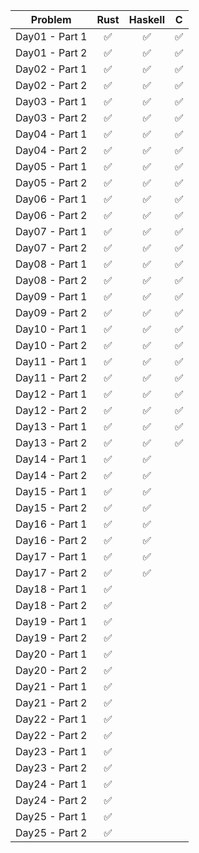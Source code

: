 | Problem| Rust| Haskell| C|
| :---: | :---: | :---: | :---: |
| Day01 - Part 1 | ✅ | ✅ | ✅ |
| Day01 - Part 2 | ✅ | ✅ | ✅ |
| Day02 - Part 1 | ✅ | ✅ | ✅ |
| Day02 - Part 2 | ✅ | ✅ | ✅ |
| Day03 - Part 1 | ✅ | ✅ | ✅ |
| Day03 - Part 2 | ✅ | ✅ | ✅ |
| Day04 - Part 1 | ✅ | ✅ | ✅ |
| Day04 - Part 2 | ✅ | ✅ | ✅ |
| Day05 - Part 1 | ✅ | ✅ | ✅ |
| Day05 - Part 2 | ✅ | ✅ | ✅ |
| Day06 - Part 1 | ✅ | ✅ | ✅ |
| Day06 - Part 2 | ✅ | ✅ | ✅ |
| Day07 - Part 1 | ✅ | ✅ | ✅ |
| Day07 - Part 2 | ✅ | ✅ | ✅ |
| Day08 - Part 1 | ✅ | ✅ | ✅ |
| Day08 - Part 2 | ✅ | ✅ | ✅ |
| Day09 - Part 1 | ✅ | ✅ | ✅ |
| Day09 - Part 2 | ✅ | ✅ | ✅ |
| Day10 - Part 1 | ✅ | ✅ | ✅ |
| Day10 - Part 2 | ✅ | ✅ | ✅ |
| Day11 - Part 1 | ✅ | ✅ | ✅ |
| Day11 - Part 2 | ✅ | ✅ | ✅ |
| Day12 - Part 1 | ✅ | ✅ | ✅ |
| Day12 - Part 2 | ✅ | ✅ | ✅ |
| Day13 - Part 1 | ✅ | ✅ | ✅ |
| Day13 - Part 2 | ✅ | ✅ | ✅ |
| Day14 - Part 1 | ✅ | ✅ |   |
| Day14 - Part 2 | ✅ | ✅ |   |
| Day15 - Part 1 | ✅ | ✅ |   |
| Day15 - Part 2 | ✅ | ✅ |   |
| Day16 - Part 1 | ✅ | ✅ |   |
| Day16 - Part 2 | ✅ | ✅ |   |
| Day17 - Part 1 | ✅ | ✅ |   |
| Day17 - Part 2 | ✅ | ✅ |   |
| Day18 - Part 1 | ✅ |   |   |
| Day18 - Part 2 | ✅ |   |   |
| Day19 - Part 1 | ✅ |   |   |
| Day19 - Part 2 | ✅ |   |   |
| Day20 - Part 1 | ✅ |   |   |
| Day20 - Part 2 | ✅ |   |   |
| Day21 - Part 1 | ✅ |   |   |
| Day21 - Part 2 | ✅ |   |   |
| Day22 - Part 1 | ✅ |   |   |
| Day22 - Part 2 | ✅ |   |   |
| Day23 - Part 1 | ✅ |   |   |
| Day23 - Part 2 | ✅ |   |   |
| Day24 - Part 1 | ✅ |   |   |
| Day24 - Part 2 | ✅ |   |   |
| Day25 - Part 1 | ✅ |   |   |
| Day25 - Part 2 | ✅ |   |   |
